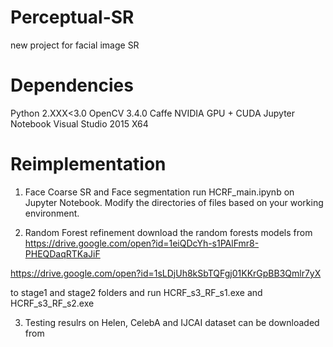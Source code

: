 # Perceptual-SR
new project for facial image SR

# Dependencies
Python 2.XXX<3.0
OpenCV 3.4.0
Caffe 
NVIDIA GPU + CUDA
Jupyter Notebook
Visual Studio 2015 X64

# Reimplementation
1. Face Coarse SR and Face segmentation
run HCRF_main.ipynb on Jupyter Notebook. Modify the directories of files based on your working environment.

2. Random Forest refinement
download the random forests models from 
https://drive.google.com/open?id=1eiQDcYh-s1PAlFmr8-PHEQDaqRTKaJiF

https://drive.google.com/open?id=1sLDjUh8kSbTQFgj01KKrGpBB3Qmlr7yX

to stage1 and stage2 folders and run HCRF_s3_RF_s1.exe and HCRF_s3_RF_s2.exe

3. Testing resulrs on Helen, CelebA and IJCAI dataset can be downloaded from 

